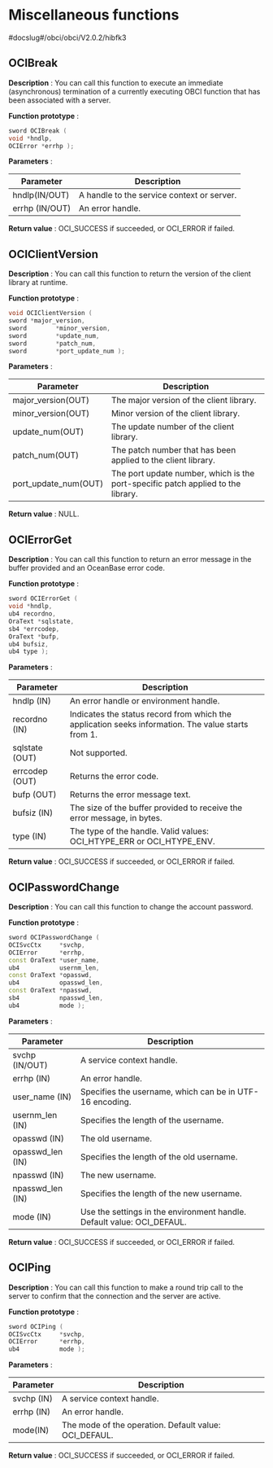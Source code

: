# Miscellaneous functions

#docslug#/obci/obci/V2.0.2/hibfk3

## OCIBreak

**Description** : You can call this function to execute an immediate (asynchronous) termination of a currently executing OBCI function that has been associated with a server.

**Function prototype** :

```C++
sword OCIBreak ( 
void *hndlp,
OCIError *errhp );
```

**Parameters** :

|   Parameter    |              **Description**               |
|----------------|--------------------------------------------|
| hndlp(IN/OUT)  | A handle to the service context or server. |
| errhp (IN/OUT) | An error handle.                           |

**Return value** : OCI_SUCCESS if succeeded, or OCI_ERROR if failed.

## OCIClientVersion

**Description** : You can call this function to return the version of the client library at runtime.

**Function prototype** :

```C++
void OCIClientVersion ( 
sword *major_version,
sword        *minor_version,
sword        *update_num,
sword        *patch_num,
sword        *port_update_num );
```

**Parameters** :

|      Parameter       |                                   Description                                    |
|----------------------|----------------------------------------------------------------------------------|
| major_version(OUT)   | The major version of the client library.                                         |
| minor_version(OUT)   | Minor version of the client library.                                             |
| update_num(OUT)      | The update number of the client library.                                         |
| patch_num(OUT)       | The patch number that has been applied to the client library.                    |
| port_update_num(OUT) | The port update number, which is the port-specific patch applied to the library. |

**Return value** : NULL.

## OCIErrorGet

**Description** : You can call this function to return an error message in the buffer provided and an OceanBase error code.

**Function prototype** :

```C++
sword OCIErrorGet (
void *hndlp,
ub4 recordno,
OraText *sqlstate,
sb4 *errcodep,
OraText *bufp,
ub4 bufsiz,
ub4 type );
```

**Parameters** :

|   Parameter    |                                          **Description**                                           |
|----------------|----------------------------------------------------------------------------------------------------|
| hndlp (IN)     | An error handle or environment handle.                                                             |
| recordno (IN)  | Indicates the status record from which the application seeks information. The value starts from 1. |
| sqlstate (OUT) | Not supported.                                                                                     |
| errcodep (OUT) | Returns the error code.                                                                            |
| bufp (OUT)     | Returns the error message text.                                                                    |
| bufsiz (IN)    | The size of the buffer provided to receive the error message, in bytes.                            |
| type (IN)      | The type of the handle. Valid values: OCI_HTYPE_ERR or OCI_HTYPE_ENV.                              |

**Return value** : OCI_SUCCESS if succeeded, or OCI_ERROR if failed.

## OCIPasswordChange

**Description** : You can call this function to change the account password.

**Function prototype** :

```C++
sword OCIPasswordChange ( 
OCISvcCtx     *svchp,
OCIError      *errhp,
const OraText *user_name,
ub4           usernm_len,
const OraText *opasswd,
ub4           opasswd_len,
const OraText *npasswd,
sb4           npasswd_len,
ub4           mode );
```

**Parameters** :

|    Parameter     |                            **Description**                             |
|------------------|------------------------------------------------------------------------|
| svchp (IN/OUT)   | A service context handle.                                              |
| errhp (IN)       | An error handle.                                                       |
| user_name (IN)   | Specifies the username, which can be in UTF-16 encoding.               |
| usernm_len (IN)  | Specifies the length of the username.                                  |
| opasswd (IN)     | The old username.                                                      |
| opasswd_len (IN) | Specifies the length of the old username.                              |
| npasswd (IN)     | The new username.                                                      |
| npasswd_len (IN) | Specifies the length of the new username.                              |
| mode (IN)        | Use the settings in the environment handle. Default value: OCI_DEFAUL. |

**Return value** : OCI_SUCCESS if succeeded, or OCI_ERROR if failed.

## OCIPing

**Description** : You can call this function to make a round trip call to the server to confirm that the connection and the server are active.

**Function prototype** :

```C++
sword OCIPing ( 
OCISvcCtx     *svchp,
OCIError      *errhp,
ub4           mode );
```

**Parameters** :

| Parameter  |                      Description                      |
|------------|-------------------------------------------------------|
| svchp (IN) | A service context handle.                             |
| errhp (IN) | An error handle.                                      |
| mode(IN)   | The mode of the operation. Default value: OCI_DEFAUL. |

**Return value** : OCI_SUCCESS if succeeded, or OCI_ERROR if failed.
